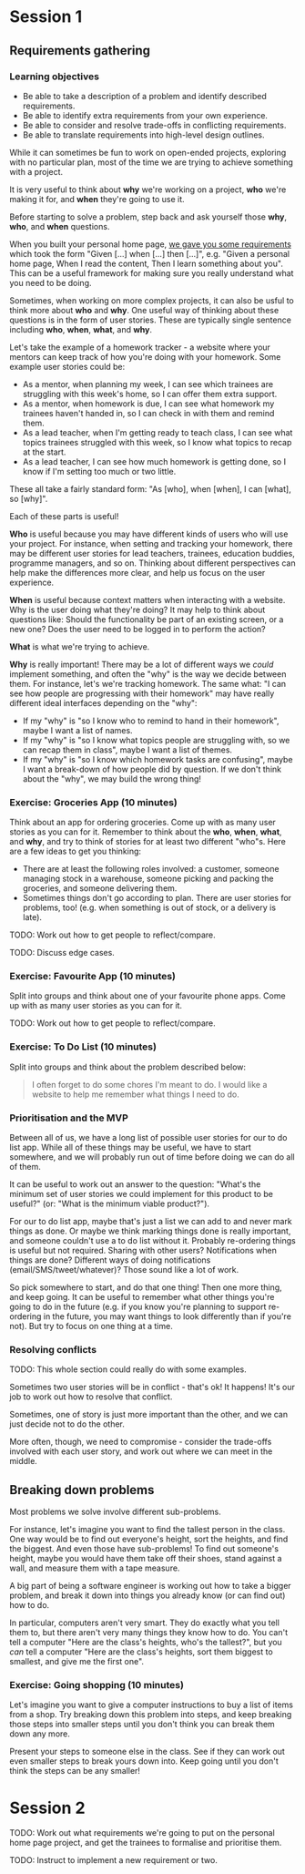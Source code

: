 # Session 1

## Requirements gathering

### Learning objectives

* Be able to take a description of a problem and identify described requirements.
* Be able to identify extra requirements from your own experience.
* Be able to consider and resolve trade-offs in conflicting requirements.
* Be able to translate requirements into high-level design outlines.

While it can sometimes be fun to work on open-ended projects, exploring with no particular plan, most of the time we are trying to achieve something with a project.

It is very useful to think about **why** we're working on a project, **who** we're making it for, and **when** they're going to use it.

Before starting to solve a problem, step back and ask yourself those **why**, **who**, and **when** questions.

When you built your personal home page, [we gave you some requirements](https://docs.google.com/document/d/1jYPXv5bmWyFOk4OaNi6vL1ZDVtBo4XGTqKyNOnnVwDU/edit) which took the form "Given [...] when [...] then [...]", e.g. "Given a personal home page, When I read the content, Then I learn something about you". This can be a useful framework for making sure you really understand what you need to be doing.

Sometimes, when working on more complex projects, it can also be usful to think more about **who** and **why**. One useful way of thinking about these questions is in the form of user stories. These are typically single sentence including **who**, **when**, **what**, and **why**.

Let's take the example of a homework tracker - a website where your mentors can keep track of how you're doing with your homework. Some example user stories could be:

* As a mentor, when planning my week, I can see which trainees are struggling with this week's home, so I can offer them extra support.
* As a mentor, when homework is due, I can see what homework my trainees haven't handed in, so I can check in with them and remind them.
* As a lead teacher, when I'm getting ready to teach class, I can see what topics trainees struggled with this week, so I know what topics to recap at the start.
* As a lead teacher, I can see how much homework is getting done, so I know if I'm setting too much or two little.

These all take a fairly standard form: "As [who], when [when], I can [what], so [why]".

Each of these parts is useful!

**Who** is useful because you may have different kinds of users who will use your project. For instance, when setting and tracking your homework, there may be different user stories for lead teachers, trainees, education buddies, programme managers, and so on. Thinking about different perspectives can help make the differences more clear, and help us focus on the user experience.

**When** is useful because context matters when interacting with a website. Why is the user doing what they're doing? It may help to think about questions like: Should the functionality be part of an existing screen, or a new one? Does the user need to be logged in to perform the action?

**What** is what we're trying to achieve.

**Why** is really important! There may be a lot of different ways we _could_ implement something, and often the "why" is the way we decide between them. For instance, let's we're tracking homework. The same what: "I can see how people are progressing with their homework" may have really different ideal interfaces depending on the "why":
* If my "why" is "so I know who to remind to hand in their homework", maybe I want a list of names.
* If my "why" is "so I know what topics people are struggling with, so we can recap them in class", maybe I want a list of themes.
* If my "why" is "so I know which homework tasks are confusing", maybe I want a break-down of how people did by question.
If we don't think about the "why", we may build the wrong thing!

### Exercise: Groceries App (10 minutes)

Think about an app for ordering groceries. Come up with as many user stories as you can for it. Remember to think about the **who**, **when**, **what**, and **why**, and try to think of stories for at least two different "who"s. Here are a few ideas to get you thinking:
* There are at least the following roles involved: a customer, someone managing stock in a warehouse, someone picking and packing the groceries, and someone delivering them.
* Sometimes things don't go according to plan. There are user stories for problems, too! (e.g. when something is out of stock, or a delivery is late).

TODO: Work out how to get people to reflect/compare.

TODO: Discuss edge cases.

### Exercise: Favourite App (10 minutes)

Split into groups and think about one of your favourite phone apps. Come up with as many user stories as you can for it.

TODO: Work out how to get people to reflect/compare.

### Exercise: To Do List (10 minutes)

Split into groups and think about the problem described below:

> I often forget to do some chores I'm meant to do. I would like a website to help me remember what things I need to do.

### Prioritisation and the MVP

Between all of us, we have a long list of possible user stories for our to do list app. While all of these things may be useful, we have to start somewhere, and we will probably run out of time before doing we can do all of them.

It can be useful to work out an answer to the question: "What's the minimum set of user stories we could implement for this product to be useful?" (or: "What is the minimum viable product?").

For our to do list app, maybe that's just a list we can add to and never mark things as done. Or maybe we think marking things done is really important, and someone couldn't use a to do list without it. Probably re-ordering things is useful but not required. Sharing with other users? Notifications when things are done? Different ways of doing notifications (email/SMS/tweet/whatever)? Those sound like a lot of work.

So pick somewhere to start, and do that one thing! Then one more thing, and keep going. It can be useful to remember what other things you're going to do in the future (e.g. if you know you're planning to support re-ordering in the future, you may want things to look differently than if you're not). But try to focus on one thing at a time.

### Resolving conflicts

TODO: This whole section could really do with some examples.

Sometimes two user stories will be in conflict - that's ok! It happens! It's our job to work out how to resolve that conflict.

Sometimes, one of story is just more important than the other, and we can just decide not to do the other.

More often, though, we need to compromise - consider the trade-offs involved with each user story, and work out where we can meet in the middle.

## Breaking down problems

Most problems we solve involve different sub-problems.

For instance, let's imagine you want to find the tallest person in the class. One way would be to find out everyone's height, sort the heights, and find the biggest. And even those have sub-problems! To find out someone's height, maybe you would have them take off their shoes, stand against a wall, and measure them with a tape measure.

A big part of being a software engineer is working out how to take a bigger problem, and break it down into things you already know (or can find out) how to do.

In particular, computers aren't very smart. They do exactly what you tell them to, but there aren't very many things they know how to do. You can't tell a computer "Here are the class's heights, who's the tallest?", but you _can_ tell a computer "Here are the class's heights, sort them biggest to smallest, and give me the first one".

### Exercise: Going shopping (10 minutes)

Let's imagine you want to give a computer instructions to buy a list of items from a shop. Try breaking down this problem into steps, and keep breaking those steps into smaller steps until you don't think you can break them down any more.

Present your steps to someone else in the class. See if they can work out even smaller steps to break yours down into. Keep going until you don't think the steps can be any smaller!

# Session 2

TODO: Work out what requirements we're going to put on the personal home page project, and get the trainees to formalise and prioritise them.

TODO: Instruct to implement a new requirement or two.
